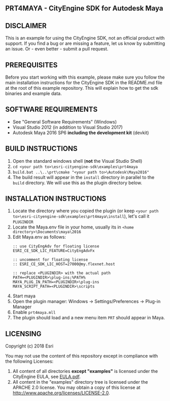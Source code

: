 PRT4MAYA - CityEngine SDK for Autodesk Maya
-------------------------------------------


DISCLAIMER
----------

This is an example for using the CityEngine SDK, not an official product with support.
If you find a bug or are missing a feature, let us know by submitting an issue. Or - even better - submit a pull request.


PREREQUISITES
-------------

Before you start working with this example, please make sure you follow
the main installation instructions for the CityEngine SDK in the
README.md file at the root of this example repository. This will 
explain how to get the sdk binaries and example data.


SOFTWARE REQUIREMENTS
---------------------

- See "General Software Requirements" (Windows)
- Visual Studio 2012 (in addition to Visual Studio 2017)
- Autodesk Maya 2016 SP6 **including the development kit** (devkit)


BUILD INSTRUCTIONS
------------------

1. Open the standard windows shell (**not** the Visual Studio Shell)
1. `cd <your path to>\esri-cityengine-sdk\examples\prt4maya`
1. `build.bat ..\..\prt\cmake "<your path to>\Autodesk\Maya2016"`
1. The build result will appear in the `install` directory in parallel to the `build` directory. We will use this as the plugin directory below.


INSTALLATION INSTRUCTIONS
-------------------------

1. Locate the directory where you copied the plugin (or keep `<your path to>\esri-cityengine-sdk\examples\prt4maya\install`), let's call it `PLUGINDIR`
1. Locate the Maya.env file in your home, usually its in `<home directory>\Documents\maya\2016`
1. Edit Maya.env as follows:
   ```
   :: use CityEngAdv for floating license
   ESRI_CE_SDK_LIC_FEATURE=CityEngAdvFx
   
   :: uncomment for floating license
   :: ESRI_CE_SDK_LIC_HOST=27000@my.flexnet.host

   :: replace <PLUGINDIR> with the actual path
   PATH=<PLUGINDIR>\plug-ins;%PATH%
   MAYA_PLUG_IN_PATH=<PLUGINDIR>\plug-ins
   MAYA_SCRIPT_PATH=<PLUGINDIR>\scripts
   ```
1. Start maya
1. Open the plugin manager: Windows -> Settings/Preferences -> Plug-in Manager
1. Enable `prt4maya.mll`
1. The plugin should load and a new menu item `PRT` should appear in Maya.


LICENSING
---------

Copyright (c) 2018 Esri

You may not use the content of this repository except in compliance with the following Licenses:
  1. All content of all directories **except "examples"** is licensed under the CityEngine EULA, see [EULA.pdf](EULA.pdf).
  2. All content in the "examples" directory tree is licensed under the APACHE 2.0 license. You may obtain a copy of this license at http://www.apache.org/licenses/LICENSE-2.0.
